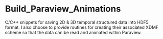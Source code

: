 # Build_Paraview_Animations
C/C++ snippets for saving 2D &amp; 3D temporal structured data into HDF5 format. I also choose to provide routines for creating their associated XDMF scheme so that the data can be read and animated within Paraview. 
